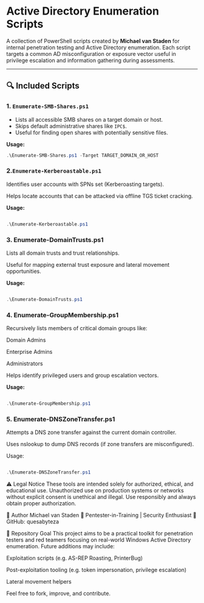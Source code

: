 # Active Directory Enumeration Scripts

A collection of PowerShell scripts created by **Michael van Staden** for internal penetration testing and Active Directory enumeration. Each script targets a common AD misconfiguration or exposure vector useful in privilege escalation and information gathering during assessments.

---

## 🔍 Included Scripts

### 1. `Enumerate-SMB-Shares.ps1`
- Lists all accessible SMB shares on a target domain or host.
- Skips default administrative shares like `IPC$`.
- Useful for finding open shares with potentially sensitive files.

**Usage:**
```powershell
.\Enumerate-SMB-Shares.ps1 -Target TARGET_DOMAIN_OR_HOST
```

### 2.`Enumerate-Kerberoastable.ps1`
Identifies user accounts with SPNs set (Kerberoasting targets).

Helps locate accounts that can be attacked via offline TGS ticket cracking.

**Usage:**

```powershell

.\Enumerate-Kerberoastable.ps1
```

### 3. Enumerate-DomainTrusts.ps1
Lists all domain trusts and trust relationships.

Useful for mapping external trust exposure and lateral movement opportunities.

**Usage:**

```powershell

.\Enumerate-DomainTrusts.ps1
```

### 4. Enumerate-GroupMembership.ps1
Recursively lists members of critical domain groups like:

Domain Admins

Enterprise Admins

Administrators

Helps identify privileged users and group escalation vectors.

**Usage:**

```powershell

.\Enumerate-GroupMembership.ps1
```

### 5. Enumerate-DNSZoneTransfer.ps1
Attempts a DNS zone transfer against the current domain controller.

Uses nslookup to dump DNS records (if zone transfers are misconfigured).

Usage:

```powershell

.\Enumerate-DNSZoneTransfer.ps1
```

⚠️ Legal Notice
These tools are intended solely for authorized, ethical, and educational use. Unauthorized use on production systems or networks without explicit consent is unethical and illegal. Use responsibly and always obtain proper authorization.

👤 Author
Michael van Staden
🔐 Pentester-in-Training | Security Enthusiast
🔗 GitHub: quesabyteza

📂 Repository Goal
This project aims to be a practical toolkit for penetration testers and red teamers focusing on real-world Windows Active Directory enumeration. Future additions may include:

Exploitation scripts (e.g. AS-REP Roasting, PrinterBug)

Post-exploitation tooling (e.g. token impersonation, privilege escalation)

Lateral movement helpers

Feel free to fork, improve, and contribute.
